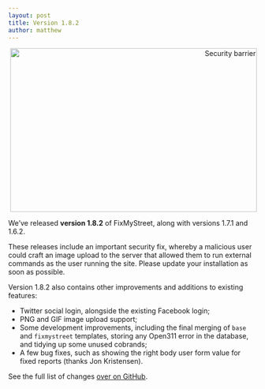 ```yaml
---
layout: post
title: Version 1.8.2
author: matthew
---
```


<div class="r" align="right">
<a data-flickr-embed="true" href="https://www.flickr.com/photos/m0php/4001836593/" title="Security barrier"><img src="https://farm3.staticflickr.com/2553/4001836593_492263c6cd.jpg" width="500" height="332" alt="Security barrier"></a><script async src="//embedr.flickr.com/assets/client-code.js" charset="utf-8"></script>
</div>

We’ve released **version 1.8.2** of FixMyStreet, along with versions 1.7.1 and 1.6.2.

These releases include an important security fix, whereby a malicious user
could craft an image upload to the server that allowed them to run external
commands as the user running the site. Please update your installation as soon
as possible.

Version 1.8.2 also contains other improvements and additions to existing
features:

* Twitter social login, alongside the existing Facebook login;
* PNG and GIF image upload support;
* Some development improvements, including the final merging of `base` and
`fixmystreet` templates, storing any Open311 error in the database, and tidying
up some unused cobrands;
* A few bug fixes, such as showing the right body user form value for fixed
reports (thanks Jon Kristensen).

See the full list of changes
[over on GitHub](https://github.com/mysociety/fixmystreet/releases).
